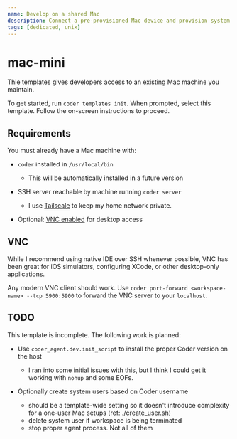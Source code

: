 ```yaml
---
name: Develop on a shared Mac
description: Connect a pre-provisioned Mac device and provision system users as workspaces
tags: [dedicated, unix]
---
```


# mac-mini

Thie templates gives developers access to an existing Mac machine you maintain.

To get started, run `coder templates init`. When prompted, select this template. Follow the on-screen instructions to proceed.


## Requirements

You must already have a Mac machine with:

- `coder` installed in `/usr/local/bin`

    - This will be automatically installed in a future version

- SSH server reachable by machine running `coder server`

    - I use [Tailscale](https://tailscale.com) to keep my home network private.

- Optional: [VNC enabled](https://support.apple.com/guide/remote-desktop/set-up-a-computer-running-vnc-software-apdbed09830/mac#:~:text=On%20the%20client%20computer%2C%20choose,VNC%20password%2C%20then%20click%20OK.) for desktop access

## VNC

While I recommend using native IDE over SSH whenever possible, VNC has been great
for iOS simulators, configuring XCode, or other desktop-only applications.

Any modern VNC client should work. Use `coder port-forward <workspace-name> --tcp 5900:5900` to forward the VNC server to your `localhost`. 

## TODO

This template is incomplete. The following work is planned:

- Use `coder_agent.dev.init_script` to install the proper Coder 
    version on the host

    - I ran into some initial issues with this, but I think I
    could get it working with `nohup` and some EOFs.

- Optionally create system users based on Coder username

    - should be a template-wide setting so it doesn't
    introduce complexity for a one-user Mac setups
    (ref: ./create_user.sh)
    - delete system user if workspace is being terminated
    - stop proper agent process. Not all of them

